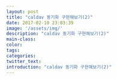 ```yaml
---
layout: post
title: "caldav 동기화 구현해보기(2)"
date: 2017-02-10 23:03:39
image: '/assets/img/'
description: "caldav 동기화 구현해보기(2)"
main-class:
color:
tags:
categories:
twitter_text:
introduction: "caldav 동기화 구현해보기(2)"
---
```

